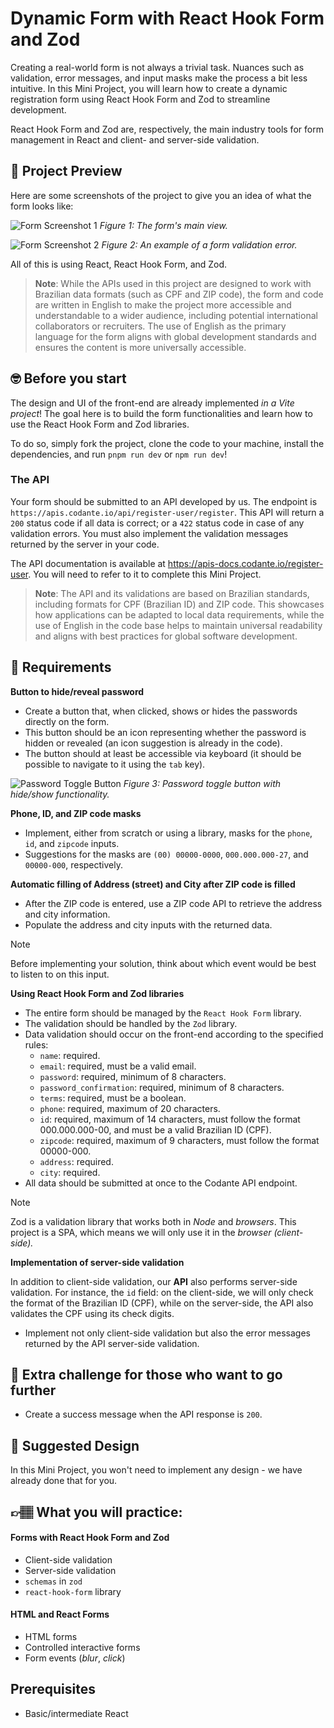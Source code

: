 # Dynamic Form with React Hook Form and Zod

Creating a real-world form is not always a trivial task. Nuances such as validation, error messages, and input masks make the process a bit less intuitive. In this Mini Project, you will learn how to create a dynamic registration form using React Hook Form and Zod to streamline development.

React Hook Form and Zod are, respectively, the main industry tools for form management in React and client- and server-side validation.

## 📸 Project Preview

Here are some screenshots of the project to give you an idea of what the form looks like:

![Form Screenshot 1](docs-screenshots/Sign-Up.png)
*Figure 1: The form's main view.*

![Form Screenshot 2](docs-screenshots/Error-Messages.png)
*Figure 2: An example of a form validation error.*

All of this is using React, React Hook Form, and Zod.

> **Note**: While the APIs used in this project are designed to work with Brazilian data formats (such as CPF and ZIP code), the form and code are written in English to make the project more accessible and understandable to a wider audience, including potential international collaborators or recruiters. The use of English as the primary language for the form aligns with global development standards and ensures the content is more universally accessible.

## 🤓 Before you start

The design and UI of the front-end are already implemented _in a Vite project_! The goal here is to build the form functionalities and learn how to use the React Hook Form and Zod libraries.

To do so, simply fork the project, clone the code to your machine, install the dependencies, and run `pnpm run dev` or `npm run dev`!

### The API

Your form should be submitted to an API developed by us. The endpoint is `https://apis.codante.io/api/register-user/register`. This API will return a `200` status code if all data is correct; or a `422` status code in case of any validation errors. You must also implement the validation messages returned by the server in your code.

The API documentation is available at <a target="_blank" href="https://apis-docs.codante.io/register-user">https://apis-docs.codante.io/register-user</a>. You will need to refer to it to complete this Mini Project.

> **Note**: The API and its validations are based on Brazilian standards, including formats for CPF (Brazilian ID) and ZIP code. This showcases how applications can be adapted to local data requirements, while the use of English in the code base helps to maintain universal readability and aligns with best practices for global software development.

## 🔨 Requirements

**Button to hide/reveal password**

- Create a button that, when clicked, shows or hides the passwords directly on the form.
- This button should be an icon representing whether the password is hidden or revealed (an icon suggestion is already in the code).
- The button should at least be accessible via keyboard (it should be possible to navigate to it using the `tab` key).

![Password Toggle Button](path/to/your/password-toggle.png)
*Figure 3: Password toggle button with hide/show functionality.*

**Phone, ID, and ZIP code masks**

- Implement, either from scratch or using a library, masks for the `phone`, `id`, and `zipcode` inputs.
- Suggestions for the masks are `(00) 00000-0000`, `000.000.000-27`, and `00000-000`, respectively.

**Automatic filling of Address (street) and City after ZIP code is filled**

- After the ZIP code is entered, use a ZIP code API to retrieve the address and city information.
- Populate the address and city inputs with the returned data.

> [!NOTE]  
> Before implementing your solution, think about which event would be best to listen to on this input.

**Using React Hook Form and Zod libraries**

- The entire form should be managed by the `React Hook Form` library.
- The validation should be handled by the `Zod` library.
- Data validation should occur on the front-end according to the specified rules:
    - `name`: required.
    - `email`: required, must be a valid email.
    - `password`: required, minimum of 8 characters.
    - `password_confirmation`: required, minimum of 8 characters.
    - `terms`: required, must be a boolean.
    - `phone`: required, maximum of 20 characters.
    - `id`: required, maximum of 14 characters, must follow the format 000.000.000-00, and must be a valid Brazilian ID (CPF).
    - `zipcode`: required, maximum of 9 characters, must follow the format 00000-000.
    - `address`: required.
    - `city`: required.
- All data should be submitted at once to the Codante API endpoint.

> [!NOTE]  
> Zod is a validation library that works both in _Node_ and _browsers_. This project is a SPA, which means we will only use it in the _browser (client-side)._ 

**Implementation of server-side validation**

In addition to client-side validation, our **API** also performs server-side validation. For instance, the `id` field: on the client-side, we will only check the format of the Brazilian ID (CPF), while on the server-side, the API also validates the CPF using its check digits.

- Implement not only client-side validation but also the error messages returned by the API server-side validation.

## 🔨 Extra challenge for those who want to go further

- Create a success message when the API response is `200`.

## 🎨 Suggested Design

In this Mini Project, you won't need to implement any design - we have already done that for you.

## 👉🏽 What you will practice:

#### Forms with React Hook Form and Zod

- Client-side validation
- Server-side validation
- `schemas` in `zod`
- `react-hook-form` library

#### HTML and React Forms

- HTML forms
- Controlled interactive forms
- Form events (_blur_, _click_)

## Prerequisites

- Basic/intermediate React
